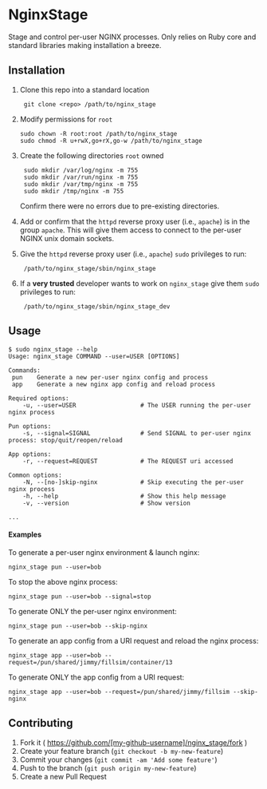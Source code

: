 # NginxStage

Stage and control per-user NGINX processes. Only relies on Ruby core and
standard libraries making installation a breeze.

## Installation

1. Clone this repo into a standard location

        git clone <repo> /path/to/nginx_stage

2. Modify permissions for `root`

       sudo chown -R root:root /path/to/nginx_stage
       sudo chmod -R u+rwX,go+rX,go-w /path/to/nginx_stage

3. Create the following directories `root` owned

        sudo mkdir /var/log/nginx -m 755
        sudo mkdir /var/run/nginx -m 755
        sudo mkdir /var/tmp/nginx -m 755
        sudo mkdir /tmp/nginx -m 755

    Confirm there were no errors due to pre-existing directories.

4. Add or confirm that the `httpd` reverse proxy user (i.e., `apache`) is in
   the group `apache`. This will give them access to connect to the per-user
   NGINX unix domain sockets.

5. Give the `httpd` reverse proxy user (i.e., `apache`) `sudo` privileges to
   run:

        /path/to/nginx_stage/sbin/nginx_stage

6. If a **very trusted** developer wants to work on `nginx_stage` give them
   `sudo` privileges to run:

        /path/to/nginx_stage/sbin/nginx_stage_dev

## Usage

```
$ sudo nginx_stage --help
Usage: nginx_stage COMMAND --user=USER [OPTIONS]

Commands:
 pun    Generate a new per-user nginx config and process
 app    Generate a new nginx app config and reload process

Required options:
    -u, --user=USER                  # The USER running the per-user nginx process

Pun options:
    -s, --signal=SIGNAL              # Send SIGNAL to per-user nginx process: stop/quit/reopen/reload

App options:
    -r, --request=REQUEST            # The REQUEST uri accessed

Common options:
    -N, --[no-]skip-nginx            # Skip executing the per-user nginx process
    -h, --help                       # Show this help message
    -v, --version                    # Show version

...
```

#### Examples

To generate a per-user nginx environment & launch nginx:

    nginx_stage pun --user=bob

To stop the above nginx process:

    nginx_stage pun --user=bob --signal=stop

To generate ONLY the per-user nginx environment:

    nginx_stage pun --user=bob --skip-nginx

To generate an app config from a URI request and reload the nginx process:

    nginx_stage app --user=bob --request=/pun/shared/jimmy/fillsim/container/13

To generate ONLY the app config from a URI request:

    nginx_stage app --user=bob --request=/pun/shared/jimmy/fillsim --skip-nginx


## Contributing

1. Fork it ( https://github.com/[my-github-username]/nginx_stage/fork )
2. Create your feature branch (`git checkout -b my-new-feature`)
3. Commit your changes (`git commit -am 'Add some feature'`)
4. Push to the branch (`git push origin my-new-feature`)
5. Create a new Pull Request
